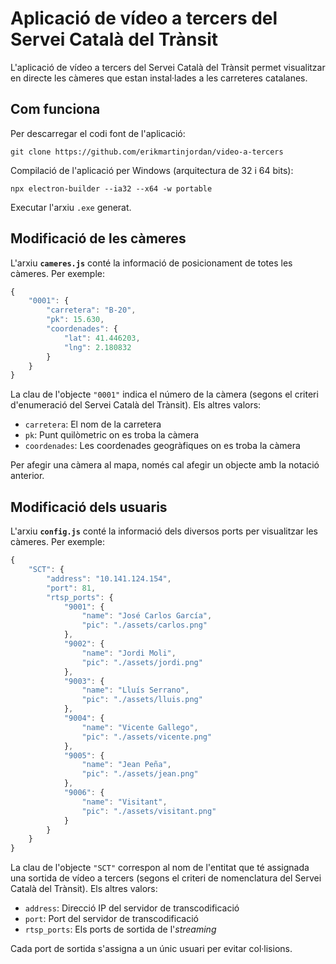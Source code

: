 # Aplicació de vídeo a tercers del Servei Català del Trànsit
 
L'aplicació de vídeo a tercers del Servei Català del Trànsit permet visualitzar en directe les càmeres que estan instal·lades a les carreteres catalanes. 


## Com funciona

Per descarregar el codi font de l'aplicació:

```terminal
git clone https://github.com/erikmartinjordan/video-a-tercers
```

Compilació de l'aplicació per Windows (arquitectura de 32 i 64 bits):

```terminal
npx electron-builder --ia32 --x64 -w portable
```

Executar l'arxiu `.exe` generat. 


## Modificació de les càmeres

L'arxiu **`cameres.js`** conté la informació de posicionament de totes les càmeres. Per exemple:

```javascript
{
    "0001": {
        "carretera": "B-20",
        "pk": 15.630,
        "coordenades": {
            "lat": 41.446203,
            "lng": 2.180832
        }
    }
}
```

La clau de l'objecte `"0001"` indica el número de la càmera (segons el criteri d'enumeració del Servei Català del Trànsit). Els altres valors:

- `carretera`: El nom de la carretera
- `pk`: Punt quilòmetric on es troba la càmera
- `coordenades`: Les coordenades geogràfiques on es troba la càmera

Per afegir una càmera al mapa, només cal afegir un objecte amb la notació anterior. 

## Modificació dels usuaris

L'arxiu **`config.js`** conté la informació dels diversos ports per visualitzar les càmeres. Per exemple:

```javascript
{
    "SCT": {
        "address": "10.141.124.154",
        "port": 81,
        "rtsp_ports": {
            "9001": {
                "name": "José Carlos García",
                "pic": "./assets/carlos.png"
            },
            "9002": {
                "name": "Jordi Moli",
                "pic": "./assets/jordi.png"
            },
            "9003": {
                "name": "Lluís Serrano",
                "pic": "./assets/lluis.png"
            },
            "9004": {
                "name": "Vicente Gallego",
                "pic": "./assets/vicente.png"
            },
            "9005": {
                "name": "Jean Peña",
                "pic": "./assets/jean.png"
            },
            "9006": {
                "name": "Visitant",
                "pic": "./assets/visitant.png"
            }
        }
    }
}
```

La clau de l'objecte `"SCT"` correspon al nom de l'entitat que té assignada una sortida de vídeo a tercers (segons el criteri de nomenclatura del Servei Català del Trànsit). Els altres valors:

- `address`: Direcció IP del servidor de transcodificació
- `port`: Port del servidor de transcodificació   
- `rtsp_ports`: Els ports de sortida de l'*streaming*

Cada port de sortida s'assigna a un únic usuari per evitar col·lisions. 